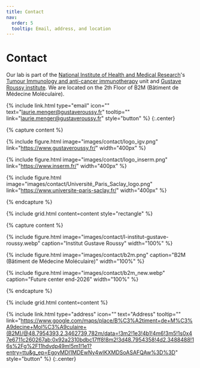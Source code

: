```yaml
---
title: Contact
nav:
  order: 5
  tooltip: Email, address, and location
---
```


# <i class="fas fa-envelope"></i>Contact

Our lab is part of the [National Institute of Health and Medical Research](https://www.inserm.fr/)'s [Tumour Immunology and anti-cancer immunotherapy](https://www.gustaveroussy.fr/node/2293) unit and [Gustave Roussy institute](https://www.gustaveroussy.fr/). We are located on the 2th Floor of B2M (Bâtiment de Médecine Moléculaire).

{%
  include link.html
  type="email"
  icon=""
  text="laurie.menger@gustaveroussy.fr"
  tooltip=""
  link="laurie.menger@gustaveroussy.fr"
  style="button"
%}
{:.center}

{% capture content %}

{%
  include figure.html
  image="images/contact/logo_igv.png"
  link="https://www.gustaveroussy.fr/"
  width="400px"
%}

{%
  include figure.html
  image="images/contact/logo_inserm.png"
  link="https://www.inserm.fr/"
  width="400px"
%}

{%
  include figure.html
  image="images/contact/Université_Paris_Saclay_logo.png"
  link="https://www.universite-paris-saclay.fr/"
  width="400px"
%}


{% endcapture %}

{%
  include grid.html
  content=content
  style="rectangle"
%}

{% capture content %}

{%
  include figure.html
  image="images/contact/l-institut-gustave-roussy.webp"
  caption="Institut Gustave Roussy"
  width="100%"
%}

{%
  include figure.html
  image="images/contact/b2m.png"
  caption="B2M (Bâtiment de Médecine Moléculaire)"
  width="100%"
%}

{%
  include figure.html
  image="images/contact/b2m_new.webp"
  caption="Future center end-2026"
  width="100%"
%}

{% endcapture %}

{% include grid.html content=content %}

{%
  include link.html
  type="address"
  icon=""
  text="Address"
  tooltip=""
  link="https://www.google.com/maps/place/B%C3%A2timent+de+M%C3%A9decine+Mol%C3%A9culaire+(B2M)/@48.7954393,2.3462739,782m/data=!3m2!1e3!4b1!4m6!3m5!1s0x47e6711c260267ab:0x92a2310bdbc17ff8!8m2!3d48.7954358!4d2.3488488!16s%2Fg%2F11hdvdp49m!5m1!1e1?entry=ttu&g_ep=EgoyMDI1MDEwNy4wIKXMDSoASAFQAw%3D%3D"
  style="button"
%}
{:.center}
